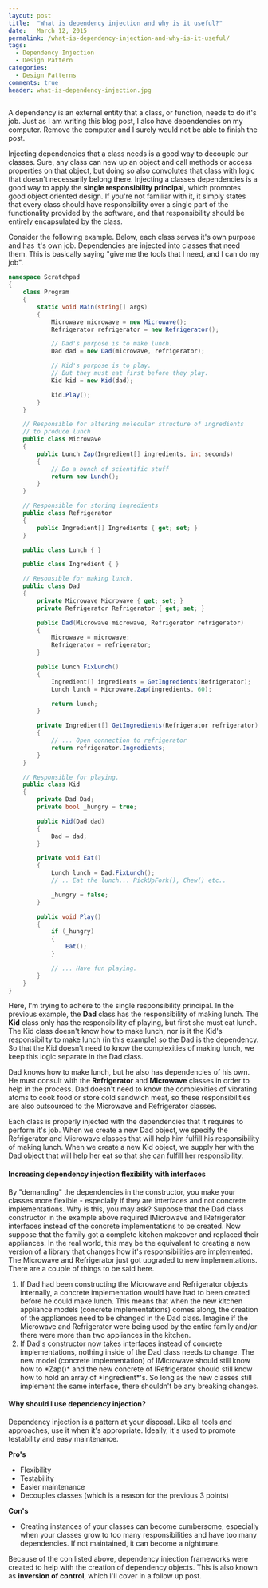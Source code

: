 ```yaml
---
layout: post
title:  "What is dependency injection and why is it useful?"
date:   March 12, 2015
permalink: /what-is-dependency-injection-and-why-is-it-useful/
tags:
  - Dependency Injection
  - Design Pattern
categories:
  - Design Patterns
comments: true
header: what-is-dependency-injection.jpg
---
```


A dependency is an external entity that a class, or function, needs to do it's job. Just as I am writing this blog post, I also have dependencies on my computer. Remove the computer and I surely would not be able to finish the post.

Injecting dependencies that a class needs is a good way to decouple our classes. Sure, any class can new up an object and call methods or access properties on that object, but doing so also convolutes that class with logic that doesn't necessarily belong there. Injecting a classes dependencies is a good way to apply the **single responsibility principal**, which promotes good object oriented design. If you're not familiar with it, it simply states that every class should have responsibility over a single part of the functionality provided by the software, and that responsibility should be entirely encapsulated by the class.

Consider the following example. Below, each class serves it's own purpose and has it's own job. Dependencies are injected into classes that need them. This is basically saying "give me the tools that I need, and I can do my job".

```csharp
namespace Scratchpad
{
    class Program
    {
        static void Main(string[] args)
        {
            Microwave microwave = new Microwave();
            Refrigerator refrigerator = new Refrigerator();

            // Dad's purpose is to make lunch.
            Dad dad = new Dad(microwave, refrigerator);

            // Kid's purpose is to play.
            // But they must eat first before they play.
            Kid kid = new Kid(dad);

            kid.Play();
        }
    }

    // Responsible for altering molecular structure of ingredients
    // to produce lunch
    public class Microwave
    {
        public Lunch Zap(Ingredient[] ingredients, int seconds)
        {
            // Do a bunch of scientific stuff
            return new Lunch();
        }
    }

    // Responsible for storing ingredients
    public class Refrigerator
    {
        public Ingredient[] Ingredients { get; set; }
    }

    public class Lunch { }

    public class Ingredient { }

    // Resonsible for making lunch.
    public class Dad
    {
        private Microwave Microwave { get; set; }
        private Refrigerator Refrigerator { get; set; }

        public Dad(Microwave microwave, Refrigerator refrigerator)
        {
            Microwave = microwave;
            Refrigerator = refrigerator;
        }

        public Lunch FixLunch()
        {
            Ingredient[] ingredients = GetIngredients(Refrigerator);
            Lunch lunch = Microwave.Zap(ingredients, 60);

            return lunch;
        }

        private Ingredient[] GetIngredients(Refrigerator refrigerator)
        {
            // ... Open connection to refrigerator
            return refrigerator.Ingredients;
        }
    }

    // Responsible for playing.
    public class Kid
    {
        private Dad Dad;
        private bool _hungry = true;

        public Kid(Dad dad)
        {
            Dad = dad;
        }

        private void Eat()
        {
            Lunch lunch = Dad.FixLunch();
            // .. Eat the lunch... PickUpFork(), Chew() etc..

            _hungry = false;
        }

        public void Play()
        {
            if (_hungry)
            {
                Eat();
            }

            // ... Have fun playing.
        }
    }
}
```

Here, I'm trying to adhere to the single responsibility principal. In the previous example, the **Dad** class has the responsibility of making lunch. The **Kid** class only has the responsibility of playing, but first she must eat lunch. The Kid class doesn't know how to make lunch, nor is it the Kid's responsibility to make lunch (in this example) so the Dad is the dependency. So that the Kid doesn't need to know the complexities of making lunch, we keep this logic separate in the Dad class.

Dad knows how to make lunch, but he also has dependencies of his own. He must consult with the **Refrigerator** and **Microwave** classes in order to help in the process. Dad doesn't need to know the complexities of vibrating atoms to cook food or store cold sandwich meat, so these responsibilities are also outsourced to the Microwave and Refrigerator classes.

Each class is properly injected with the dependencies that it requires to perform it's job. When we create a new Dad object, we specify the Refrigerator and Microwave classes that will help him fulfill his responsibility of making lunch. When we create a new Kid object, we supply her with the Dad object that will help her eat so that she can fulfill her responsibility.

#### Increasing dependency injection flexibility with interfaces

By "demanding" the dependencies in the constructor, you make your classes more flexible - especially if they are interfaces and not concrete implementations. Why is this, you may ask? Suppose that the Dad class constructor in the example above required IMicrowave and IRefrigerator interfaces instead of the concrete implementations to be created. Now suppose that the family got a complete kitchen makeover and replaced their appliances. In the real world, this may be the equivalent to creating a new version of a library that changes how it's responsibilities are implemented. The Microwave and Refrigerator just got upgraded to new implementations. There are a couple of things to be said here.

<ol>
<li>If Dad had been constructing the Microwave and Refrigerator objects internally, a concrete implementation would have had to been created before he could make lunch. This means that when the new kitchen appliance models (concrete implementations) comes along, the creation of the appliances need to be changed in the Dad class. Imagine if the Microwave and Refrigerator were being used by the entire family and/or there were more than two appliances in the kitchen.</li>
<li>If Dad's constructor now takes interfaces instead of concrete implementations, nothing inside of the Dad class needs to change. The new model (concrete implementation) of IMicrowave should still know how to *Zap()* and the new concrete of IRefrigerator should still know how to hold an array of *Ingredient*'s. So long as the new classes still implement the same interface, there shouldn't be any breaking changes.</li>
</ol>


#### Why should I use dependency injection?

Dependency injection is a pattern at your disposal. Like all tools and approaches, use it when it's appropriate. Ideally, it's used to promote testability and easy maintenance.

**Pro's**

- Flexibility
- Testability
- Easier maintenance
- Decouples classes (which is a reason for the previous 3 points)

**Con's**

- Creating instances of your classes can become cumbersome, especially when your classes grow to too many responsibilities and have too many dependencies. If not maintained, it can become a nightmare.


Because of the con listed above, dependency injection frameworks were created to help with the creation of dependency objects. This is also known as **inversion of control**, which I'll cover in a follow up post.
